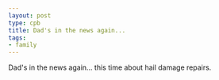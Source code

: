 ```yaml
---
layout: post
type: cpb
title: Dad's in the news again...
tags:
- family
---
```

Dad's in the news again… this time about hail damage repairs.

